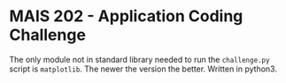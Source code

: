 # MAIS 202 - Application Coding Challenge

The only module not in standard library needed to run the `challenge.py` script is `matplotlib`. The newer the version the better. Written in python3.
